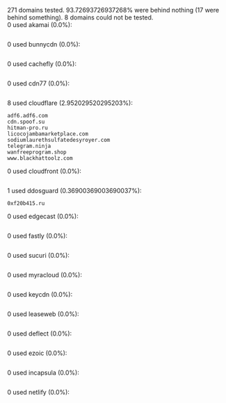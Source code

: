 271 domains tested. 93.72693726937268% were behind nothing (17 were behind something). 8 domains could not be tested.<br>
0 used akamai (0.0%):
```

```

0 used bunnycdn (0.0%):
```

```

0 used cachefly (0.0%):
```

```

0 used cdn77 (0.0%):
```

```

8 used cloudflare (2.952029520295203%):
```
adf6.adf6.com
cdn.spoof.su
hitman-pro.ru
licocojambamarketplace.com
sodiumlaurethsulfatedesyroyer.com
telegram.ninja
wanfreeprogram.shop
www.blackhattoolz.com
```

0 used cloudfront (0.0%):
```

```

1 used ddosguard (0.36900369003690037%):
```
0xf20b415.ru
```

0 used edgecast (0.0%):
```

```

0 used fastly (0.0%):
```

```

0 used sucuri (0.0%):
```

```

0 used myracloud (0.0%):
```

```

0 used keycdn (0.0%):
```

```

0 used leaseweb (0.0%):
```

```

0 used deflect (0.0%):
```

```

0 used ezoic (0.0%):
```

```

0 used incapsula (0.0%):
```

```

0 used netlify (0.0%):
```

```
